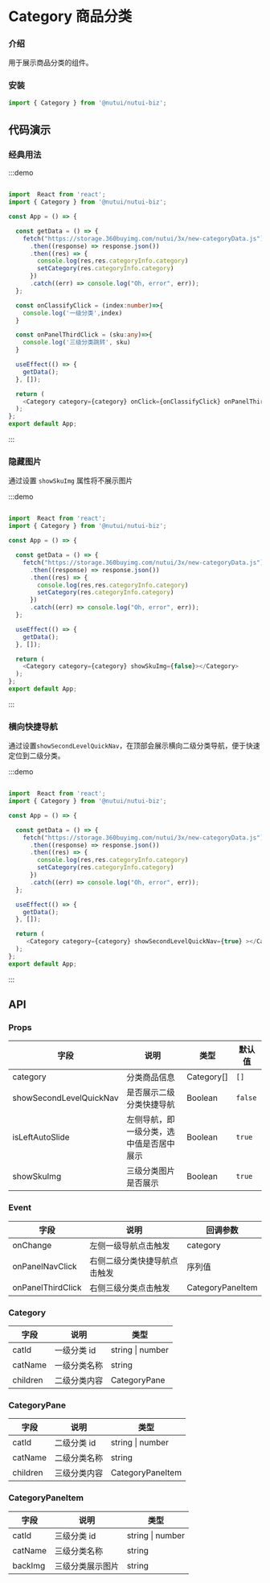 #  Category 商品分类

### 介绍

用于展示商品分类的组件。

### 安装

```javascript
import { Category } from '@nutui/nutui-biz';
```

## 代码演示

### 经典用法

:::demo

```ts

import  React from 'react';
import { Category } from '@nutui/nutui-biz';

const App = () => {

  const getData = () => {
    fetch("https://storage.360buyimg.com/nutui/3x/new-categoryData.js")
      .then((response) => response.json())
      .then((res) => {
        console.log(res,res.categoryInfo.category)
        setCategory(res.categoryInfo.category)
      })
      .catch((err) => console.log("Oh, error", err));
  };

  const onClassifyClick = (index:number)=>{
    console.log('一级分类',index)
  }

  const onPanelThirdClick = (sku:any)=>{
    console.log('三级分类跳转', sku)
  }

  useEffect(() => {
    getData();
  }, []);

  return (
    <Category category={category} onClick={onClassifyClick} onPanelThirdClick={onPanelThirdClick}></Category>
  );
};
export default App;

```
:::

### 隐藏图片

通过设置 `showSkuImg` 属性将不展示图片

:::demo

```ts

import  React from 'react';
import { Category } from '@nutui/nutui-biz';

const App = () => {

  const getData = () => {
    fetch("https://storage.360buyimg.com/nutui/3x/new-categoryData.js")
      .then((response) => response.json())
      .then((res) => {
        console.log(res,res.categoryInfo.category)
        setCategory(res.categoryInfo.category)
      })
      .catch((err) => console.log("Oh, error", err));
  };

  useEffect(() => {
    getData();
  }, []);

  return (
    <Category category={category} showSkuImg={false}></Category>
  );
};
export default App;

```
:::

### 横向快捷导航

通过设置`showSecondLevelQuickNav`，在顶部会展示横向二级分类导航，便于快速定位到二级分类。

:::demo

```ts

import  React from 'react';
import { Category } from '@nutui/nutui-biz';

const App = () => {

  const getData = () => {
    fetch("https://storage.360buyimg.com/nutui/3x/new-categoryData.js")
      .then((response) => response.json())
      .then((res) => {
        console.log(res,res.categoryInfo.category)
        setCategory(res.categoryInfo.category)
      })
      .catch((err) => console.log("Oh, error", err));
  };

  useEffect(() => {
    getData();
  }, []);

  return (
     <Category category={category} showSecondLevelQuickNav={true} ></Category>
  );
};
export default App;

```
:::

## API


### Props

| 字段    | 说明                                       | 类型    | 默认值    |
|---------|--------------------------------------------|---------|-----------|
| category   | 分类商品信息                                 | Category[]  | `[]`          |
| showSecondLevelQuickNav   | 是否展示二级分类快捷导航            | Boolean  | `false`          |
| isLeftAutoSlide   | 左侧导航，即一级分类，选中值是否居中展示     | Boolean  | `true`          |
| showSkuImg | 三级分类图片是否展示 | Boolean | `true`        |


### Event
| 字段 | 说明 | 回调参数 |
|----- | ----- | -----  |
| onChange | 左侧一级导航点击触发 |  category |
| onPanelNavClick | 右侧二级分类快捷导航点击触发 | 序列值 |
| onPanelThirdClick | 右侧三级分类点击触发 | CategoryPaneItem |


### Category 

| 字段    | 说明                                       | 类型    | 
|---------|--------------------------------------------|---------|
| catId   | 一级分类 id                                 | string \| number  |
| catName   | 一级分类名称            | string  | 
| children   | 二级分类内容    | CategoryPane  | 


### CategoryPane 

| 字段    | 说明                                       | 类型    | 
|---------|--------------------------------------------|---------|
| catId   | 二级分类 id                                 | string \| number  |
| catName   | 二级分类名称            | string  | 
| children   | 三级分类内容    | CategoryPaneItem  | 

### CategoryPaneItem 

| 字段    | 说明                                       | 类型    | 
|---------|--------------------------------------------|---------|
| catId   | 三级分类 id                                 | string \| number  |
| catName   | 三级分类名称            | string  | 
| backImg   | 三级分类展示图片    | string  | 